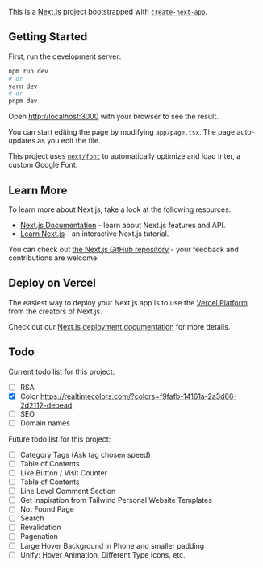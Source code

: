 This is a [Next.js](https://nextjs.org/) project bootstrapped with [`create-next-app`](https://github.com/vercel/next.js/tree/canary/packages/create-next-app).

## Getting Started

First, run the development server:

```bash
npm run dev
# or
yarn dev
# or
pnpm dev
```

Open [http://localhost:3000](http://localhost:3000) with your browser to see the result.

You can start editing the page by modifying `app/page.tsx`. The page auto-updates as you edit the file.

This project uses [`next/font`](https://nextjs.org/docs/basic-features/font-optimization) to automatically optimize and load Inter, a custom Google Font.

## Learn More

To learn more about Next.js, take a look at the following resources:

- [Next.js Documentation](https://nextjs.org/docs) - learn about Next.js features and API.
- [Learn Next.js](https://nextjs.org/learn) - an interactive Next.js tutorial.

You can check out [the Next.js GitHub repository](https://github.com/vercel/next.js/) - your feedback and contributions are welcome!

## Deploy on Vercel

The easiest way to deploy your Next.js app is to use the [Vercel Platform](https://vercel.com/new?utm_medium=default-template&filter=next.js&utm_source=create-next-app&utm_campaign=create-next-app-readme) from the creators of Next.js.

Check out our [Next.js deployment documentation](https://nextjs.org/docs/deployment) for more details.

## Todo

Current todo list for this project:

- [ ] RSA
- [x] Color https://realtimecolors.com/?colors=f9fafb-14161a-2a3d66-2d2112-debead
- [ ] SEO
- [ ] Domain names

Future todo list for this project:

- [ ] Category Tags (Ask tag chosen speed)
- [ ] Table of Contents
- [ ] Like Button / Visit Counter
- [ ] Table of Contents
- [ ] Line Level Comment Section
- [ ] Get inspiration from Tailwind Personal Website Templates
- [ ] Not Found Page
- [ ] Search
- [ ] Revalidation
- [ ] Pagenation
- [ ] Large Hover Background in Phone and smaller padding
- [ ] Unify: Hover Animation, Different Type Icons, etc.